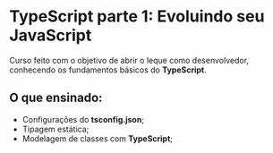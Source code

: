 # TypeScript parte 1: Evoluindo seu JavaScript

Curso feito com o objetivo de abrir o leque como desenvolvedor, conhecendo os fundamentos básicos do **TypeScript**.

## O que ensinado:

* Configurações do __tsconfig.json__;
* Tipagem estática;
* Modelagem de classes com **TypeScript**;